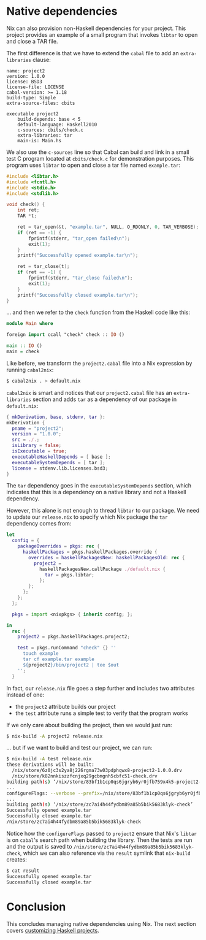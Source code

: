 # Native dependencies

Nix can also provision non-Haskell dependencies for your project.  This project
provides an example of a small program that invokes `libtar` to open and close
a TAR file.

The first difference is that we have to extend the `cabal` file to add an
`extra-libraries` clause:

```cabal
name: project2
version: 1.0.0
license: BSD3
license-file: LICENSE
cabal-version: >= 1.18
build-type: Simple
extra-source-files: cbits

executable project2
    build-depends: base < 5
    default-language: Haskell2010
    c-sources: cbits/check.c
    extra-libraries: tar
    main-is: Main.hs
```

We also use the `c-sources` line so that Cabal can build and link in a small
test C program located at `cbits/check.c` for demonstration purposes.  This
program uses `libtar` to open and close a tar file named `example.tar`:

```c
#include <libtar.h>
#include <fcntl.h>
#include <stdio.h>
#include <stdlib.h>

void check() {
	int ret;
	TAR *t;

	ret = tar_open(&t, "example.tar", NULL, O_RDONLY, 0, TAR_VERBOSE);
	if (ret == -1) {
		fprintf(stderr, "tar_open failed\n");
		exit(1);
	}
	printf("Successfully opened example.tar\n");

	ret = tar_close(t);
	if (ret == -1) {
		fprintf(stderr, "tar_close failed\n");
		exit(1);
	}
	printf("Successfully closed example.tar\n");
}
```

... and then we refer to the `check` function from the Haskell code like this:

```haskell
module Main where

foreign import ccall "check" check :: IO ()

main :: IO ()
main = check
```

Like before, we transform the `project2.cabal` file into a Nix expression by
running `cabal2nix`:

```bash
$ cabal2nix . > default.nix
```

`cabal2nix` is smart and notices that our `project2.cabal` file has an
`extra-libraries` section and adds `tar` as a dependency of our package in
`default.nix`:

```nix
{ mkDerivation, base, stdenv, tar }:
mkDerivation {
  pname = "project2";
  version = "1.0.0";
  src = ./.;
  isLibrary = false;
  isExecutable = true;
  executableHaskellDepends = [ base ];
  executableSystemDepends = [ tar ];
  license = stdenv.lib.licenses.bsd3;
}
```

The `tar` dependency goes in the `executableSystemDepends` section, which
indicates that this is a dependency on a native library and not a Haskell
dependency.

However, this alone is not enough to thread `libtar` to our package.  We need
to update our `release.nix` to specify which Nix package the `tar` dependency
comes from:

```nix
let
  config = {
    packageOverrides = pkgs: rec {
      haskellPackages = pkgs.haskellPackages.override {
        overrides = haskellPackagesNew: haskellPackagesOld: rec {
          project2 =
            haskellPackagesNew.callPackage ./default.nix {
              tar = pkgs.libtar;
            };
        };
      };
    };
  };

  pkgs = import <nixpkgs> { inherit config; };

in
  rec {
    project2 = pkgs.haskellPackages.project2;

    test = pkgs.runCommand "check" {} ''
      touch example
      tar cf example.tar example
      ${project2}/bin/project2 | tee $out
    '';
  }
```

In fact, our `release.nix` file goes a step further and includes two attributes
instead of one:

* the `project2` attribute builds our project
* the `test` attribute runs a simple test to verify that the program works

If we only care about building the project, then we would just run:

```bash
$ nix-build -A project2 release.nix
```

... but if we want to build and test our project, we can run:

```bash
$ nix-build -A test release.nix
these derivations will be built:
  /nix/store/6z0jc3s2ya8j226rgma73w03pdphqwx8-project2-1.0.0.drv
  /nix/store/k82nnkiszzfcnjxq29gcbmgnh5cbfc51-check.drv
building path(s) ‘/nix/store/83bf1b1cp0qs6jgryb6yr0jfb759x4k5-project2-1.0.0’
...
configureFlags: --verbose --prefix=/nix/store/83bf1b1cp0qs6jgryb6yr0jfb759x4k5-project2-1.0.0 --libdir=$prefix/lib/$compiler --libsubdir=$pkgid --with-gcc=gcc --package-db=/tmp/nix-build-project2-1.0.0.drv-0/package.conf.d --ghc-option=-optl=-Wl,-rpath=/nix/store/83bf1b1cp0qs6jgryb6yr0jfb759x4k5-project2-1.0.0/lib/ghc-8.0.1/project2-1.0.0 --ghc-option=-j1 --enable-split-objs --disable-library-profiling --disable-profiling --enable-shared --enable-library-vanilla --enable-executable-dynamic --enable-tests --extra-include-dirs=/nix/store/pb3jxhy4z54i24i9s0kyszdmxd2xajc5-libtar-1.2.20/include --extra-lib-dirs=/nix/store/pb3jxhy4z54i24i9s0kyszdmxd2xajc5-libtar-1.2.20/lib
...
building path(s) ‘/nix/store/zc7ai4h44fydbm89a85b5bik5683klyk-check’
Successfully opened example.tar
Successfully closed example.tar
/nix/store/zc7ai4h44fydbm89a85b5bik5683klyk-check
```

Notice how the `configureFlags` passed to `project2` ensure that Nix's `libtar`
is on `cabal`'s search path when building the library.  Then the tests are run
and the output is saved to `/nix/store/zc7ai4h44fydbm89a85b5bik5683klyk-check`,
which we can also reference via the `result` symlink that `nix-build` creates:

```bash
$ cat result 
Successfully opened example.tar
Successfully closed example.tar
```

# Conclusion

This concludes managing native dependencies using Nix.  The next section covers
[customizing Haskell projects](../project3/README.md).
